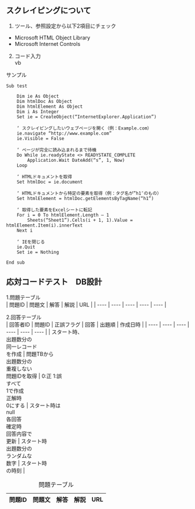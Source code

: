 ## スクレイピングについて
1. ツール、参照設定から以下2項目にチェック
* Microsoft HTML Object Library
* Microsoft Internet Controls

2. コード入力<br>
vb

サンプル

    Sub test

        Dim ie As Object
        Dim htmlDoc As Object
        Dim htmlElement As Object
        Dim i As Integer
        Set ie = CreateObject(“InternetExplorer.Application”)
    
        ‘ スクレイピングしたいウェブページを開く（例：Example.com）
        ie.navigate “http://www.example.com”
        ie.Visible = False
    
        ‘ ページが完全に読み込まれるまで待機
        Do While ie.readyState <> READYSTATE_COMPLETE
            Application.Wait DateAdd(“s”, 1, Now)
        Loop
    
        ‘ HTMLドキュメントを取得
        Set htmlDoc = ie.document  
    
        ‘ HTMLドキュメントから特定の要素を取得（例：タグ名が”h1″のもの）
        Set htmlElement = htmlDoc.getElementsByTagName(“h1”) 
    
        ‘ 取得した要素をExcelシートに転記
        For i = 0 To htmlElement.Length – 1  
            Sheets(“Sheet1”).Cells(i + 1, 1).Value = htmlElement.Item(i).innerText  
        Next i  
    
        ‘ IEを閉じる　　
        ie.Quit  
        Set ie = Nothing  
    
    End sub

## 応対コードテスト　DB設計<br>

1.問題テーブル<br>
| 問題ID | 問題文 | 解答 | 解説 | URL |
| ---- | ---- | ---- | ---- | ---- |<br>

2.回答テーブル<br>
| 回答者ID | 問題ID | 正誤フラグ | 回答 | 出題順 | 作成日時 |
| ---- | ---- | ---- | ---- | ---- | ---- |
| スタート時、<br>出題数分の<br>同一レコード<br>を作成 | 問題TBから<br>出題数分の<br>重複しない<br>問題IDを取得 | 0:正 1:誤<br>すべて<br>1で作成<br>正解時<br>0にする | スタート時は<br>null<br>各回答<br>確定時<br>回答内容で<br>更新 | スタート時<br>出題数分の<br>ランダムな<br>数字 | スタート時<br>の時刻 |

<table>
<caption>問題テーブル
<thead>
<tr><th>問題ID<th>問題文<th>解答<th>解説<th>URL</th>